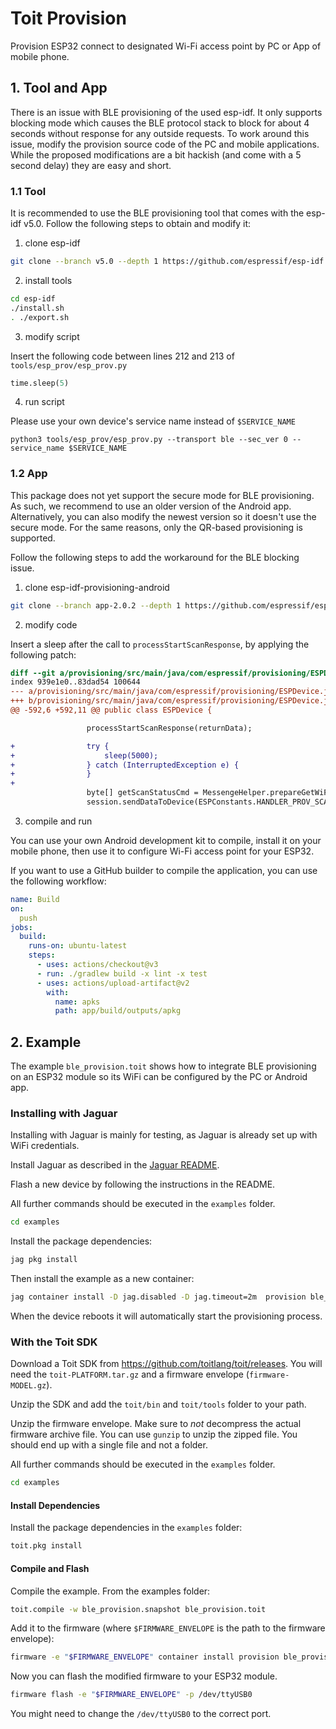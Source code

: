 # Toit Provision

Provision ESP32 connect to designated Wi-Fi access point by PC or App of mobile phone.

## 1. Tool and App

There is an issue with BLE provisioning of the used esp-idf. It only supports
blocking mode which causes the BLE protocol stack to block for about 4 seconds
without response for any outside requests. To work around this issue, modify
the provision source code of the PC and mobile applications. While the proposed
modifications are a bit hackish (and come with a 5 second delay) they are easy
and short.

### 1.1 Tool

It is recommended to use the BLE provisioning tool that comes with the esp-idf v5.0.
Follow the following steps to obtain and modify it:

1. clone esp-idf

```sh
git clone --branch v5.0 --depth 1 https://github.com/espressif/esp-idf.git
```

2. install tools

```sh
cd esp-idf
./install.sh
. ./export.sh
```

3. modify script

Insert the following code between lines 212 and 213 of `tools/esp_prov/esp_prov.py`

```python
time.sleep(5)
```

4. run script

Please use your own device's service name instead of `$SERVICE_NAME`

```
python3 tools/esp_prov/esp_prov.py --transport ble --sec_ver 0 --service_name $SERVICE_NAME
```

### 1.2 App

This package does not yet support the secure mode for BLE provisioning. As such,
we recommend to use an older version of the Android app. Alternatively, you can
also modify the newest version so it doesn't use the secure mode. For the same reasons,
only the QR-based provisioning is supported.

Follow the following steps to add the workaround for the BLE blocking issue.

1. clone esp-idf-provisioning-android

```sh
git clone --branch app-2.0.2 --depth 1 https://github.com/espressif/esp-idf-provisioning-android.git
```

2. modify code

Insert a sleep after the call to `processStartScanResponse`, by applying the following patch:

``` diff
diff --git a/provisioning/src/main/java/com/espressif/provisioning/ESPDevice.java b/provisioning/src/main/java/com/espressif/provisioning/ESPDevice.java
index 939e1e0..83dad54 100644
--- a/provisioning/src/main/java/com/espressif/provisioning/ESPDevice.java
+++ b/provisioning/src/main/java/com/espressif/provisioning/ESPDevice.java
@@ -592,6 +592,11 @@ public class ESPDevice {

                 processStartScanResponse(returnData);

+                try {
+                    sleep(5000);
+                } catch (InterruptedException e) {
+                }
+
                 byte[] getScanStatusCmd = MessengeHelper.prepareGetWiFiScanStatusMsg();
                 session.sendDataToDevice(ESPConstants.HANDLER_PROV_SCAN, getScanStatusCmd, new ResponseListener() {
```

3. compile and run

You can use your own Android development kit to compile, install it on your mobile phone,
then use it to configure Wi-Fi access point for your ESP32.

If you want to use a GitHub builder to compile the application, you can use the following workflow:
```yaml
name: Build
on:
  push
jobs:
  build:
    runs-on: ubuntu-latest
    steps:
      - uses: actions/checkout@v3
      - run: ./gradlew build -x lint -x test
      - uses: actions/upload-artifact@v2
        with:
          name: apks
          path: app/build/outputs/apkg
```

## 2. Example

The example `ble_provision.toit` shows how to integrate BLE provisioning on an
ESP32 module so its WiFi can be configured by the PC or Android app.

### Installing with Jaguar
Installing with Jaguar is mainly for testing, as Jaguar is already set up with
WiFi credentials.

Install Jaguar as described in the [Jaguar README](https://github.com/toitlang/jaguar/blob/main/README.md).

Flash a new device by following the instructions in the README.

All further commands should be executed in the `examples` folder.
```sh
cd examples
```

Install the package dependencies:
```sh
jag pkg install
```

Then install the example as a new container:
```sh
jag container install -D jag.disabled -D jag.timeout=2m  provision ble_provision.toit
```
When the device reboots it will automatically start the provisioning process.

### With the Toit SDK
Download a Toit SDK from https://github.com/toitlang/toit/releases.
You will need the `toit-PLATFORM.tar.gz` and a firmware envelope (`firmware-MODEL.gz`).

Unzip the SDK and add the `toit/bin` and `toit/tools` folder to your path.

Unzip the firmware envelope. Make sure to *not* decompress the actual firmware archive file.
You can use `gunzip` to unzip the zipped file. You should end up with a single file and
not a folder.

All further commands should be executed in the `examples` folder.
```sh
cd examples
```

#### Install Dependencies

Install the package dependencies in the `examples` folder:

```sh
toit.pkg install
```

#### Compile and Flash

Compile the example. From the examples folder:

```sh
toit.compile -w ble_provision.snapshot ble_provision.toit
```

Add it to the firmware (where `$FIRMWARE_ENVELOPE` is the path to the firmware envelope):

```sh
firmware -e "$FIRMWARE_ENVELOPE" container install provision ble_provision.snapshot
```

Now you can flash the modified firmware to your ESP32 module.

```sh
firmware flash -e "$FIRMWARE_ENVELOPE" -p /dev/ttyUSB0
```
You might need to change the `/dev/ttyUSB0` to the correct port.
